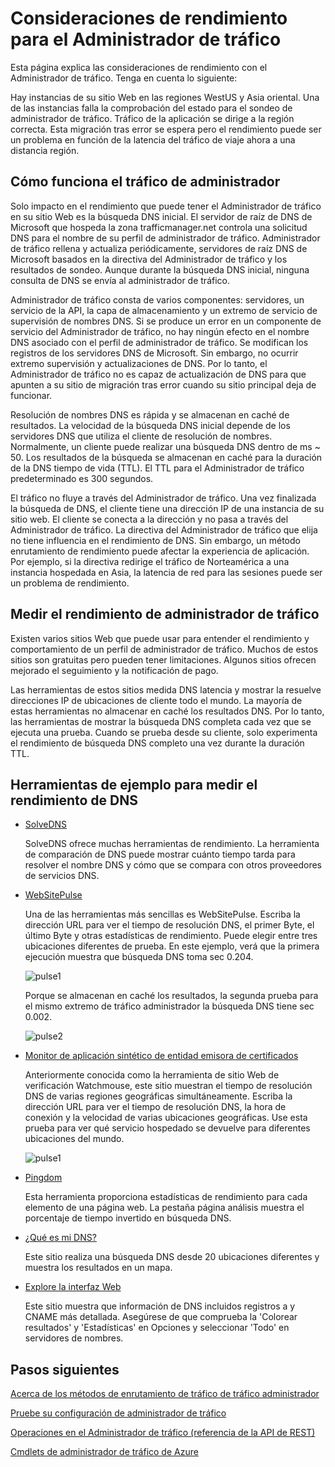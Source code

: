 <properties
    pageTitle="Consideraciones de rendimiento para el administrador del tráfico de Azure | Microsoft Azure"
    description="Comprender el rendimiento en Administrador de tráfico y cómo probar el rendimiento de su sitio Web al usar el Administrador de tráfico"
    services="traffic-manager"
    documentationCenter=""
    authors="sdwheeler"
    manager="carmonm"
    editor=""
/>
<tags
    ms.service="traffic-manager"
    ms.devlang="na"
    ms.topic="article"
    ms.tgt_pltfrm="na"
    ms.workload="infrastructure-services"
    ms.date="10/11/2016"
    ms.author="sewhee"
/>

# <a name="performance-considerations-for-traffic-manager"></a>Consideraciones de rendimiento para el Administrador de tráfico

Esta página explica las consideraciones de rendimiento con el Administrador de tráfico. Tenga en cuenta lo siguiente:

Hay instancias de su sitio Web en las regiones WestUS y Asia oriental. Una de las instancias falla la comprobación del estado para el sondeo de administrador de tráfico. Tráfico de la aplicación se dirige a la región correcta. Esta migración tras error se espera pero el rendimiento puede ser un problema en función de la latencia del tráfico de viaje ahora a una distancia región.

## <a name="how-traffic-manager-works"></a>Cómo funciona el tráfico de administrador

Solo impacto en el rendimiento que puede tener el Administrador de tráfico en su sitio Web es la búsqueda DNS inicial. El servidor de raíz de DNS de Microsoft que hospeda la zona trafficmanager.net controla una solicitud DNS para el nombre de su perfil de administrador de tráfico. Administrador de tráfico rellena y actualiza periódicamente, servidores de raíz DNS de Microsoft basados en la directiva del Administrador de tráfico y los resultados de sondeo. Aunque durante la búsqueda DNS inicial, ninguna consulta de DNS se envía al administrador de tráfico.

Administrador de tráfico consta de varios componentes: servidores, un servicio de la API, la capa de almacenamiento y un extremo de servicio de supervisión de nombres DNS. Si se produce un error en un componente de servicio del Administrador de tráfico, no hay ningún efecto en el nombre DNS asociado con el perfil de administrador de tráfico. Se modifican los registros de los servidores DNS de Microsoft. Sin embargo, no ocurrir extremo supervisión y actualizaciones de DNS. Por lo tanto, el Administrador de tráfico no es capaz de actualización de DNS para que apunten a su sitio de migración tras error cuando su sitio principal deja de funcionar.

Resolución de nombres DNS es rápida y se almacenan en caché de resultados. La velocidad de la búsqueda DNS inicial depende de los servidores DNS que utiliza el cliente de resolución de nombres. Normalmente, un cliente puede realizar una búsqueda DNS dentro de ms ~ 50. Los resultados de la búsqueda se almacenan en caché para la duración de la DNS tiempo de vida (TTL). El TTL para el Administrador de tráfico predeterminado es 300 segundos.

El tráfico no fluye a través del Administrador de tráfico. Una vez finalizada la búsqueda de DNS, el cliente tiene una dirección IP de una instancia de su sitio web. El cliente se conecta a la dirección y no pasa a través del Administrador de tráfico. La directiva del Administrador de tráfico que elija no tiene influencia en el rendimiento de DNS. Sin embargo, un método enrutamiento de rendimiento puede afectar la experiencia de aplicación. Por ejemplo, si la directiva redirige el tráfico de Norteamérica a una instancia hospedada en Asia, la latencia de red para las sesiones puede ser un problema de rendimiento.

## <a name="measuring-traffic-manager-performance"></a>Medir el rendimiento de administrador de tráfico

Existen varios sitios Web que puede usar para entender el rendimiento y comportamiento de un perfil de administrador de tráfico. Muchos de estos sitios son gratuitas pero pueden tener limitaciones. Algunos sitios ofrecen mejorado el seguimiento y la notificación de pago.

Las herramientas de estos sitios medida DNS latencia y mostrar la resuelve direcciones IP de ubicaciones de cliente todo el mundo. La mayoría de estas herramientas no almacenar en caché los resultados DNS. Por lo tanto, las herramientas de mostrar la búsqueda DNS completa cada vez que se ejecuta una prueba. Cuando se prueba desde su cliente, solo experimenta el rendimiento de búsqueda DNS completo una vez durante la duración TTL.

## <a name="sample-tools-to-measure-dns-performance"></a>Herramientas de ejemplo para medir el rendimiento de DNS

- [SolveDNS](http://www.solvedns.com/dns-comparison/)

    SolveDNS ofrece muchas herramientas de rendimiento. La herramienta de comparación de DNS puede mostrar cuánto tiempo tarda para resolver el nombre DNS y cómo que se compara con otros proveedores de servicios DNS.

- [WebSitePulse](http://www.websitepulse.com/help/tools.php)

    Una de las herramientas más sencillas es WebSitePulse. Escriba la dirección URL para ver el tiempo de resolución DNS, el primer Byte, el último Byte y otras estadísticas de rendimiento. Puede elegir entre tres ubicaciones diferentes de prueba. En este ejemplo, verá que la primera ejecución muestra que búsqueda DNS toma sec 0.204.

    ![pulse1](./media/traffic-manager-performance-considerations/traffic-manager-web-site-pulse.png)

    Porque se almacenan en caché los resultados, la segunda prueba para el mismo extremo de tráfico administrador la búsqueda DNS tiene sec 0.002.

    ![pulse2](./media/traffic-manager-performance-considerations/traffic-manager-web-site-pulse2.png)

- [Monitor de aplicación sintético de entidad emisora de certificados](https://asm.ca.com/en/checkit.php)

    Anteriormente conocida como la herramienta de sitio Web de verificación Watchmouse, este sitio muestran el tiempo de resolución DNS de varias regiones geográficas simultáneamente. Escriba la dirección URL para ver el tiempo de resolución DNS, la hora de conexión y la velocidad de varias ubicaciones geográficas. Use esta prueba para ver qué servicio hospedado se devuelve para diferentes ubicaciones del mundo.

    ![pulse1](./media/traffic-manager-performance-considerations/traffic-manager-web-site-watchmouse.png)

- [Pingdom](http://tools.pingdom.com/)

    Esta herramienta proporciona estadísticas de rendimiento para cada elemento de una página web. La pestaña página análisis muestra el porcentaje de tiempo invertido en búsqueda DNS.

- [¿Qué es mi DNS?](http://www.whatsmydns.net/)

    Este sitio realiza una búsqueda DNS desde 20 ubicaciones diferentes y muestra los resultados en un mapa.

- [Explore la interfaz Web](http://www.digwebinterface.com)

    Este sitio muestra que información de DNS incluidos registros a y CNAME más detallada. Asegúrese de que comprueba la 'Colorear resultados' y 'Estadísticas' en Opciones y seleccionar 'Todo' en servidores de nombres.

## <a name="next-steps"></a>Pasos siguientes

[Acerca de los métodos de enrutamiento de tráfico de tráfico administrador](traffic-manager-routing-methods.md)

[Pruebe su configuración de administrador de tráfico](traffic-manager-testing-settings.md)

[Operaciones en el Administrador de tráfico (referencia de la API de REST)](http://go.microsoft.com/fwlink/?LinkId=313584)

[Cmdlets de administrador de tráfico de Azure](http://go.microsoft.com/fwlink/p/?LinkId=400769)
